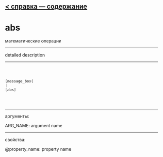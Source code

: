 [< справка — содержание](ceammc_lib.html)
---

# abs


математические операции

---

detailed description
<br>


---


```



[message_box(                                 
|
[abs]


            
```

---
аргументы:

ARG_NAME: argument name<br>

---
свойства:

@property_name: property name<br>


